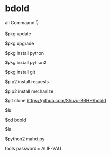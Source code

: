 # bdold
all Commaand 👇

$pkg update

$pkg upgrade

$pkg install python

$pkg install python2

$pkg install git

$pip2 install requests

$pip2 install mechanize

$git clone https://github.com/Shuvo-BBHH/bdold

$ls

$cd bdold

$ls

$python2 mahdi.py

tools password = ALIF-VAU
